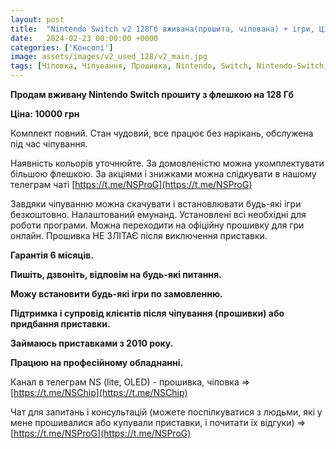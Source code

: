 ```yaml
---
layout: post
title:  "Nintendo Switch v2 128Гб вживана(прошита, чіпована) + ігри, Ціна: 10000 грн"
date:   2024-02-23 00:00:00 +0000
categories: ['Консолі']
image: assets/images/v2_used_128/v2_main.jpg
tags: [Чіповка, Чіпування, Прошивка, Nintendo, Switch, Nintendo-Switch, Switch-Lite]
---
```

**Продам вживану Nintendo Switch прошиту з флешкою на 128 Гб**

**Ціна: 10000 грн**

Комплект повний. Стан чудовий, все працює без нарікань, обслужена під час чіпування.

Наявність кольорів уточнюйте. За домовленістю можна укомплектувати більшою флешкою. За акціями і знижками можна
слідкувати в нашому телеграм чаті  [https://t.me/NSProG](https://t.me/NSProG)

Завдяки чіпуванню можна скачувати і встановлювати будь-які ігри безкоштовно. Налаштований емунанд.
Установлені всі необхідні для роботи програми. Можна переходити на офіційну прошивку для гри онлайн.
Прошивка НЕ ЗЛІТАЄ після виключення приставки.

**Гарантія 6 місяців.**

**Пишіть, дзвоніть, відповім на будь-які питання.**

**Можу встановити будь-які ігри по замовленню.**

**Підтримка і супровід клієнтів після чіпування (прошивки) або придбання приставки.**

**Займаюсь приставками з 2010 року.**

**Працюю на професійному обладнанні.**

Канал в телеграм NS (lite, OLED) - прошивка, чіповка =>  [https://t.me/NSChip](https://t.me/NSChip)

Чат для запитань і консультацій (можете поспілкуватися з людьми, які у мене прошивалися або купували приставки,
і почитати їх відгуки) => [https://t.me/NSProG](https://t.me/NSProG)

